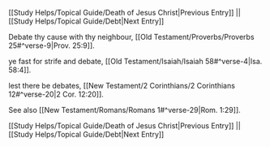[[Study Helps/Topical Guide/Death of Jesus Christ|Previous Entry]]  ||  [[Study Helps/Topical Guide/Debt|Next Entry]]

 Debate thy cause with thy neighbour, [[Old Testament/Proverbs/Proverbs 25#^verse-9|Prov. 25:9]].

 ye fast for strife and debate, [[Old Testament/Isaiah/Isaiah 58#^verse-4|Isa. 58:4]].

 lest there be debates, [[New Testament/2 Corinthians/2 Corinthians 12#^verse-20|2 Cor. 12:20]].

 See also [[New Testament/Romans/Romans 1#^verse-29|Rom. 1:29]].

[[Study Helps/Topical Guide/Death of Jesus Christ|Previous Entry]]  ||  [[Study Helps/Topical Guide/Debt|Next Entry]]